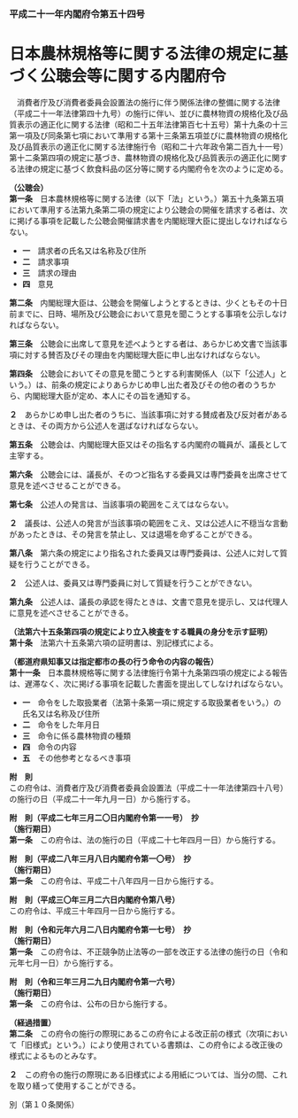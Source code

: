 ### 平成二十一年内閣府令第五十四号  
# 日本農林規格等に関する法律の規定に基づく公聴会等に関する内閣府令  
　消費者庁及び消費者委員会設置法の施行に伴う関係法律の整備に関する法律（平成二十一年法律第四十九号）の施行に伴い、並びに農林物資の規格化及び品質表示の適正化に関する法律（昭和二十五年法律第百七十五号）第十九条の十三第一項及び同条第七項において準用する第十三条第五項並びに農林物資の規格化及び品質表示の適正化に関する法律施行令（昭和二十六年政令第二百九十一号）第十二条第四項の規定に基づき、農林物資の規格化及び品質表示の適正化に関する法律の規定に基づく飲食料品の区分等に関する内閣府令を次のように定める。  
  
**（公聴会）**  
**第一条**　日本農林規格等に関する法律（以下「法」という。）第五十九条第五項において準用する法第九条第二項の規定により公聴会の開催を請求する者は、次に掲げる事項を記載した公聴会開催請求書を内閣総理大臣に提出しなければならない。  
* **一**　請求者の氏名又は名称及び住所  
* **二**　請求事項  
* **三**　請求の理由  
* **四**　意見  
  
**第二条**　内閣総理大臣は、公聴会を開催しようとするときは、少くともその十日前までに、日時、場所及び公聴会において意見を聞こうとする事項を公示しなければならない。  
  
**第三条**　公聴会に出席して意見を述べようとする者は、あらかじめ文書で当該事項に対する賛否及びその理由を内閣総理大臣に申し出なければならない。  
  
**第四条**　公聴会においてその意見を聞こうとする利害関係人（以下「公述人」という。）は、前条の規定によりあらかじめ申し出た者及びその他の者のうちから、内閣総理大臣が定め、本人にその旨を通知する。  
  
**２**　あらかじめ申し出た者のうちに、当該事項に対する賛成者及び反対者があるときは、その両方から公述人を選ばなければならない。  
  
**第五条**　公聴会は、内閣総理大臣又はその指名する内閣府の職員が、議長として主宰する。  
  
**第六条**　公聴会には、議長が、そのつど指名する委員又は専門委員を出席させて意見を述べさせることができる。  
  
**第七条**　公述人の発言は、当該事項の範囲をこえてはならない。  
  
**２**　議長は、公述人の発言が当該事項の範囲をこえ、又は公述人に不穏当な言動があったときは、その発言を禁止し、又は退場を命ずることができる。  
  
**第八条**　第六条の規定により指名された委員又は専門委員は、公述人に対して質疑を行うことができる。  
  
**２**　公述人は、委員又は専門委員に対して質疑を行うことができない。  
  
**第九条**　公述人は、議長の承認を得たときは、文書で意見を提示し、又は代理人に意見を述べさせることができる。  
  
**（法第六十五条第四項の規定により立入検査をする職員の身分を示す証明）**  
**第十条**　法第六十五条第六項の証明書は、別記様式による。  
  
**（都道府県知事又は指定都市の長の行う命令の内容の報告）**  
**第十一条**　日本農林規格等に関する法律施行令第十九条第四項の規定による報告は、遅滞なく、次に掲げる事項を記載した書面を提出してしなければならない。  
* **一**　命令をした取扱業者（法第十条第一項に規定する取扱業者をいう。）の氏名又は名称及び住所  
* **二**　命令をした年月日  
* **三**　命令に係る農林物資の種類  
* **四**　命令の内容  
* **五**　その他参考となるべき事項  
  
**附　則**  
この府令は、消費者庁及び消費者委員会設置法（平成二十一年法律第四十八号）の施行の日（平成二十一年九月一日）から施行する。  
  
**附　則（平成二七年三月二〇日内閣府令第一一号）　抄**  
**（施行期日）**  
**第一条**　この府令は、法の施行の日（平成二十七年四月一日）から施行する。  
  
**附　則（平成二八年三月八日内閣府令第一〇号）　抄**  
**（施行期日）**  
**第一条**　この府令は、平成二十八年四月一日から施行する。  
  
**附　則（平成三〇年三月二六日内閣府令第八号）**  
この府令は、平成三十年四月一日から施行する。  
  
**附　則（令和元年六月二八日内閣府令第一七号）　抄**  
**（施行期日）**  
**第一条**　この府令は、不正競争防止法等の一部を改正する法律の施行の日（令和元年七月一日）から施行する。  
  
**附　則（令和三年三月二九日内閣府令第一六号）**  
**（施行期日）**  
**第一条**　この府令は、公布の日から施行する。  
  
**（経過措置）**  
**第二条**　この府令の施行の際現にあるこの府令による改正前の様式（次項において「旧様式」という。）により使用されている書類は、この府令による改正後の様式によるものとみなす。  
  
**２**　この府令の施行の際現にある旧様式による用紙については、当分の間、これを取り繕って使用することができる。  
  
別（第１０条関係）  

          
        